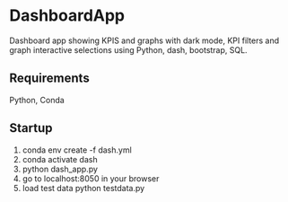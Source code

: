 # DashboardApp

Dashboard app showing KPIS and graphs with dark mode, KPI filters and graph interactive selections using Python, dash, bootstrap, SQL.

## Requirements

Python, Conda

## Startup

1. conda env create -f dash.yml
2. conda activate dash
3. python dash_app.py
4. go to localhost:8050 in your browser
5. load test data python testdata.py
